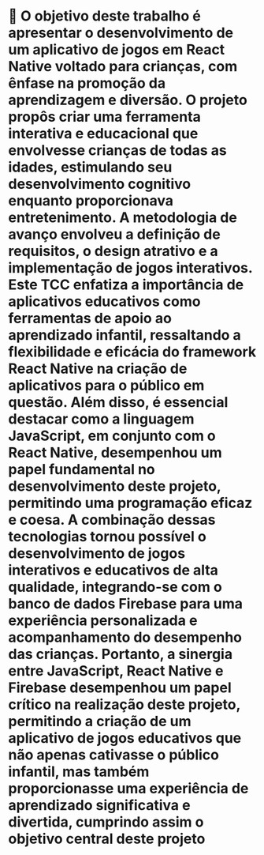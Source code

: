 # 🚀 O objetivo deste trabalho é apresentar o desenvolvimento de um aplicativo de jogos em React Native voltado para crianças, com ênfase na promoção da aprendizagem e diversão. O projeto propôs criar uma ferramenta interativa e educacional que envolvesse crianças de todas as idades, estimulando seu desenvolvimento cognitivo enquanto proporcionava entretenimento. A metodologia de avanço envolveu a definição de requisitos, o design atrativo e a implementação de jogos interativos. Este TCC enfatiza a importância de aplicativos educativos como ferramentas de apoio ao aprendizado infantil, ressaltando a flexibilidade e eficácia do framework React Native na criação de aplicativos para o público em questão. Além disso, é essencial destacar como a linguagem JavaScript, em conjunto com o React Native, desempenhou um papel fundamental no desenvolvimento deste projeto, permitindo uma programação eficaz e coesa. A combinação dessas tecnologias tornou possível o desenvolvimento de jogos interativos e educativos de alta qualidade, integrando-se com o banco de dados Firebase para uma experiência personalizada e acompanhamento do desempenho das crianças. Portanto, a sinergia entre JavaScript, React Native e Firebase desempenhou um papel crítico na realização deste projeto, permitindo a criação de um aplicativo de jogos educativos que não apenas cativasse o público infantil, mas também proporcionasse uma experiência de aprendizado significativa e divertida, cumprindo assim o objetivo central deste projeto
